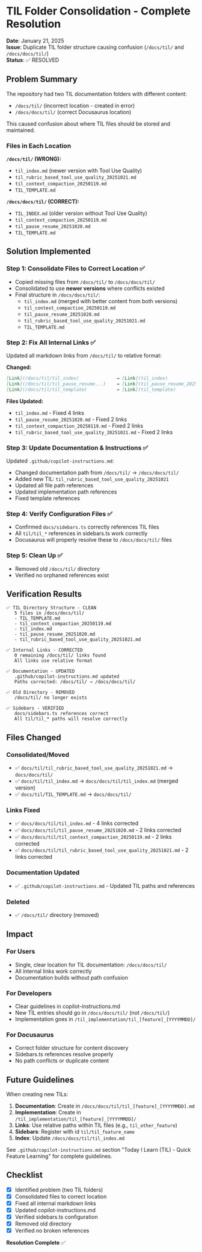 # TIL Folder Consolidation - Complete Resolution

**Date**: January 21, 2025  
**Issue**: Duplicate TIL folder structure causing confusion (`/docs/til/` and `/docs/docs/til/`)  
**Status**: ✅ RESOLVED

## Problem Summary

The repository had two TIL documentation folders with different content:
- `/docs/til/` (incorrect location - created in error)
- `/docs/docs/til/` (correct Docusaurus location)

This caused confusion about where TIL files should be stored and maintained.

### Files in Each Location

**`/docs/til/` (WRONG):**
- `til_index.md` (newer version with Tool Use Quality)
- `til_rubric_based_tool_use_quality_20251021.md`
- `til_context_compaction_20250119.md`
- `TIL_TEMPLATE.md`

**`/docs/docs/til/` (CORRECT):**
- `TIL_INDEX.md` (older version without Tool Use Quality)
- `til_context_compaction_20250119.md`
- `til_pause_resume_20251020.md`
- `TIL_TEMPLATE.md`

## Solution Implemented

### Step 1: Consolidate Files to Correct Location ✅
- Copied missing files from `/docs/til/` to `/docs/docs/til/`
- Consolidated to use **newer versions** where conflicts existed
- Final structure in `/docs/docs/til/`:
  - `til_index.md` (merged with better content from both versions)
  - `til_context_compaction_20250119.md`
  - `til_pause_resume_20251020.md`
  - `til_rubric_based_tool_use_quality_20251021.md`
  - `TIL_TEMPLATE.md`

### Step 2: Fix All Internal Links ✅
Updated all markdown links from `/docs/til/` to relative format:

**Changed:**
```markdown
[Link](/docs/til/til_index)              → [Link](til_index)
[Link](/docs/til/til_pause_resume...)    → [Link](til_pause_resume_20251020)
[Link](/docs/til/til_template)           → [Link](til_template)
```

**Files Updated:**
- `til_index.md` - Fixed 4 links
- `til_pause_resume_20251020.md` - Fixed 2 links
- `til_context_compaction_20250119.md` - Fixed 2 links
- `til_rubric_based_tool_use_quality_20251021.md` - Fixed 2 links

### Step 3: Update Documentation & Instructions ✅
Updated `.github/copilot-instructions.md`:
- Changed documentation path from `/docs/til/` → `/docs/docs/til/`
- Added new TIL: `til_rubric_based_tool_use_quality_20251021`
- Updated all file path references
- Updated implementation path references
- Fixed template references

### Step 4: Verify Configuration Files ✅
- Confirmed `docs/sidebars.ts` correctly references TIL files
- All `til/til_*` references in sidebars.ts work correctly
- Docusaurus will properly resolve these to `/docs/docs/til/` files

### Step 5: Clean Up ✅
- Removed old `/docs/til/` directory
- Verified no orphaned references exist

## Verification Results

```
✅ TIL Directory Structure - CLEAN
   5 files in /docs/docs/til/
   - TIL_TEMPLATE.md
   - til_context_compaction_20250119.md
   - til_index.md
   - til_pause_resume_20251020.md
   - til_rubric_based_tool_use_quality_20251021.md

✅ Internal Links - CORRECTED
   0 remaining /docs/til/ links found
   All links use relative format

✅ Documentation - UPDATED
   .github/copilot-instructions.md updated
   Paths corrected: /docs/til/ → /docs/docs/til/

✅ Old Directory - REMOVED
   /docs/til/ no longer exists

✅ Sidebars - VERIFIED
   docs/sidebars.ts references correct
   All til/til_* paths will resolve correctly
```

## Files Changed

### Consolidated/Moved
- ✅ `docs/til/til_rubric_based_tool_use_quality_20251021.md` → `docs/docs/til/`
- ✅ `docs/til/til_index.md` → `docs/docs/til/til_index.md` (merged version)
- ✅ `docs/til/TIL_TEMPLATE.md` → `docs/docs/til/`

### Links Fixed
- ✅ `docs/docs/til/til_index.md` - 4 links corrected
- ✅ `docs/docs/til/til_pause_resume_20251020.md` - 2 links corrected
- ✅ `docs/docs/til/til_context_compaction_20250119.md` - 2 links corrected
- ✅ `docs/docs/til/til_rubric_based_tool_use_quality_20251021.md` - 2 links corrected

### Documentation Updated
- ✅ `.github/copilot-instructions.md` - Updated TIL paths and references

### Deleted
- ✅ `/docs/til/` directory (removed)

## Impact

### For Users
- Single, clear location for TIL documentation: `/docs/docs/til/`
- All internal links work correctly
- Documentation builds without path confusion

### For Developers
- Clear guidelines in copilot-instructions.md
- New TIL entries should go in `/docs/docs/til/` (not `/docs/til/`)
- Implementation goes in `/til_implementation/til_[feature]_[YYYYMMDD]/`

### For Docusaurus
- Correct folder structure for content discovery
- Sidebars.ts references resolve properly
- No path conflicts or duplicate content

## Future Guidelines

When creating new TILs:

1. **Documentation**: Create in `/docs/docs/til/til_[feature]_[YYYYMMDD].md`
2. **Implementation**: Create in `/til_implementation/til_[feature]_[YYYYMMDD]/`
3. **Links**: Use relative paths within TIL files (e.g., `til_other_feature`)
4. **Sidebars**: Register with id `til/til_feature_name`
5. **Index**: Update `/docs/docs/til/til_index.md`

See `.github/copilot-instructions.md` section "Today I Learn (TIL) - Quick Feature Learning" for complete guidelines.

## Checklist

- [x] Identified problem (two TIL folders)
- [x] Consolidated files to correct location
- [x] Fixed all internal markdown links
- [x] Updated copilot-instructions.md
- [x] Verified sidebars.ts configuration
- [x] Removed old directory
- [x] Verified no broken references

**Resolution Complete** ✅
